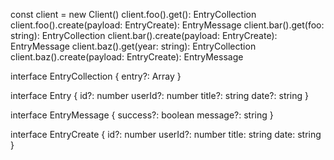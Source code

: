 const client = new Client()
client.foo().get(): EntryCollection
client.foo().create(payload: EntryCreate): EntryMessage
client.bar().get(foo: string): EntryCollection
client.bar().create(payload: EntryCreate): EntryMessage
client.baz().get(year: string): EntryCollection
client.baz().create(payload: EntryCreate): EntryMessage


interface EntryCollection {
    entry?: Array<Entry>
}

interface Entry {
    id?: number
    userId?: number
    title?: string
    date?: string
}

interface EntryMessage {
    success?: boolean
    message?: string
}

interface EntryCreate {
    id?: number
    userId?: number
    title: string
    date: string
}
